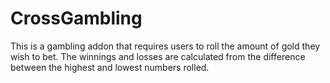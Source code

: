# CrossGambling

This is a gambling addon that requires users to roll the amount of gold they wish to bet. The winnings and losses are calculated from the difference between the highest and lowest numbers rolled.
